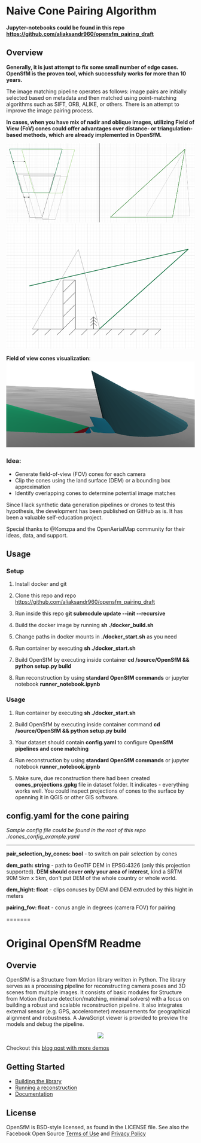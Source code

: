 # Naive Cone Pairing Algorithm
**Jupyter-notebooks could be found in this repo https://github.com/aliaksandr960/opensfm_pairing_draft**

## Overview
**Generally, it is just attempt to fix some small number of edge cases. OpenSfM is the proven tool, which successfuly works for more than 10 years.**

The image matching pipeline operates as follows: image pairs are initially selected based on metadata and then matched using point-matching algorithms such as SIFT, ORB, ALIKE, or others. There is an attempt to improve the image pairing process.

**In cases, when you have mix of nadir and oblique images, utilizing Field of View (FoV) cones could offer advantages over distance- or triangulation-based methods, which are already implemented in OpenSfM.**


![Multiperspective 1](doc/source/images/multiperspective1.png)
![Multiperspective 2](doc/source/images/multiperspective2.png)

**Field of view cones visualization**:
![Cones](doc/source/images/batumi_cones_viz.png)

### Idea:
- Generate field-of-view (FOV) cones for each camera
- Clip the cones using the land surface (DEM) or a bounding box approximation 
- Identify overlapping cones to determine potential image matches

Since I lack synthetic data generation pipelines or drones to test this hypothesis, the development has been published on GitHub as is. It has been a valuable self-education project.

Special thanks to @Komzpa and the OpenAerialMap community for their ideas, data, and support.


## Usage


### Setup
1. Install docker and git

2. Clone this repo and repo https://github.com/aliaksandr960/opensfm_pairing_draft 

3. Run inside this repo **git submodule update --init --recursive**

4. Build the docker image by running **sh ./docker_build.sh**

5. Change paths in docker mounts in **./docker_start.sh** as you need

6. Run container by executing **sh ./docker_start.sh** 

7. Build OpenSfM by executing inside container **cd /source/OpenSfM && python setup.py build**

7. Run reconstruction by using **standard OpenSfM commands** or jupyter notebook **runner_notebook.ipynb** 

### Usage

1. Run container by executing **sh ./docker_start.sh** 

2. Build OpenSfM by executing inside container command **cd /source/OpenSfM && python setup.py build**

3. Your dataset should contain **config.yaml** to configure **OpenSfM pipelines and cone matching**

4. Run reconstruction by using **standard OpenSfM commands** or jupyter notebook **runner_notebook.ipynb** 

5. Make sure, due reconstruction there had been created **cones_projections.gpkg** file in dataset folder. It indicates - everything works well. You could inspect projections of cones to the surface by openning it in QGIS or other GIS software.


## config.yaml for the cone pairing
*Sample config file could be found in the root of this repo ./cones_config_example.yaml*

----

 **pair_selection_by_cones: bool** - to switch on pair selection by cones

**dem_path: string** - path to GeoTIF DEM in EPSG:4326 (only this projection supported). **DEM should cover only your area of interest**, kind a SRTM 90M 5km x 5km, don't put DEM of the whole country or whole world.

**dem_hight: float** - clips conuses by DEM and DEM extruded by this hight in meters

**pairing_fov: float** - conus angle in degrees (camera FOV) for pairing



=======
# Original OpenSfM Readme

## Overvie
OpenSfM is a Structure from Motion library written in Python. The library serves as a processing pipeline for reconstructing camera poses and 3D scenes from multiple images. It consists of basic modules for Structure from Motion (feature detection/matching, minimal solvers) with a focus on building a robust and scalable reconstruction pipeline. It also integrates external sensor (e.g. GPS, accelerometer) measurements for geographical alignment and robustness. A JavaScript viewer is provided to preview the models and debug the pipeline.

<p align="center">
  <img src="https://opensfm.org/docs/_images/berlin_viewer.jpg" />
</p>

Checkout this [blog post with more demos](http://blog.mapillary.com/update/2014/12/15/sfm-preview.html)


## Getting Started

* [Building the library][]
* [Running a reconstruction][]
* [Documentation][]


[Building the library]: https://opensfm.org/docs/building.html (OpenSfM building instructions)
[Running a reconstruction]: https://opensfm.org/docs/using.html (OpenSfM usage)
[Documentation]: https://opensfm.org/docs/ (OpenSfM documentation)

## License
OpenSfM is BSD-style licensed, as found in the LICENSE file.  See also the Facebook Open Source [Terms of Use][] and [Privacy Policy][]

[Terms of Use]: https://opensource.facebook.com/legal/terms (Facebook Open Source - Terms of Use)
[Privacy Policy]: https://opensource.facebook.com/legal/privacy (Facebook Open Source - Privacy Policy)
